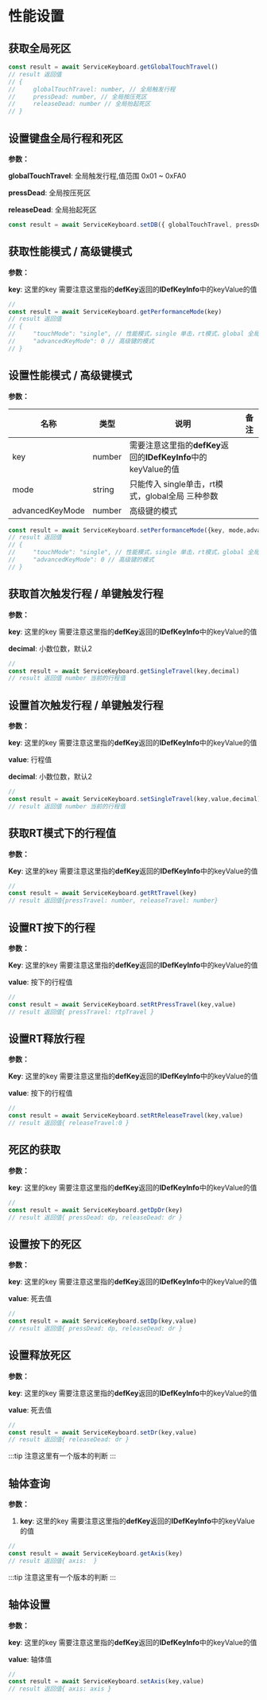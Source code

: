 # 性能设置

## 获取全局死区

```js
const result = await ServiceKeyboard.getGlobalTouchTravel()
// result 返回值
// {
//     globalTouchTravel: number, // 全局触发行程
//     pressDead: number, // 全局按压死区
//     releaseDead: number // 全局抬起死区
// }
```

## 设置键盘全局行程和死区

**参数：**

**globalTouchTravel**: 全局触发行程,值范围 0x01 ~ 0xFA0

**pressDead**: 全局按压死区

**releaseDead**: 全局抬起死区

```js
const result = await ServiceKeyboard.setDB({ globalTouchTravel, pressDead, releaseDead })
```

## 获取性能模式 / 高级键模式

**参数：**

**key**: 这里的key 需要注意这里指的**defKey**返回的**IDefKeyInfo**中的keyValue的值

```js
// 
const result = await ServiceKeyboard.getPerformanceMode(key)
// result 返回值
// {
//     "touchMode": "single", // 性能模式，single 单击，rt模式，global 全局
//     "advancedKeyMode": 0 // 高级键的模式
// }
```

## 设置性能模式 / 高级键模式

**参数：**

| 名称 |  类型 | 说明 | 备注 |
| ---- | ---- | ---- | ---- |
| key | number | 需要注意这里指的**defKey**返回的**IDefKeyInfo**中的keyValue的值 |  |
| mode | string | 只能传入 single单击，rt模式，global全局 三种参数 |  |
| advancedKeyMode | number | 高级键的模式 |  |  |


```js
const result = await ServiceKeyboard.setPerformanceMode({key, mode,advancedKeyMode})
// result 返回值
// {
//     "touchMode": "single", // 性能模式，single 单击，rt模式，global 全局
//     "advancedKeyMode": 0 // 高级键的模式
// }
```

## 获取首次触发行程 / 单键触发行程

**参数：**

 **key**: 这里的key 需要注意这里指的**defKey**返回的**IDefKeyInfo**中的keyValue的值

 **decimal**: 小数位数，默认2

```js
// 
const result = await ServiceKeyboard.getSingleTravel(key,decimal)
// result 返回值 number 当前的行程值
```

## 设置首次触发行程 / 单键触发行程

**参数：**

 **key**: 这里的key 需要注意这里指的**defKey**返回的**IDefKeyInfo**中的keyValue的值

 **value**: 行程值

 **decimal**: 小数位数，默认2

```js
// 
const result = await ServiceKeyboard.setSingleTravel(key,value,decimal)
// result 返回值 number 当前的行程值
```

## 获取RT模式下的行程值

**参数：**

 **Key**: 这里的key 需要注意这里指的**defKey**返回的**IDefKeyInfo**中的keyValue的值

```js
// 
const result = await ServiceKeyboard.getRtTravel(key)
// result 返回值{pressTravel: number, releaseTravel: number}
```

## 设置RT按下的行程

**参数：**

**Key**: 这里的key 需要注意这里指的**defKey**返回的**IDefKeyInfo**中的keyValue的值

**value**: 按下的行程值

```js
// 
const result = await ServiceKeyboard.setRtPressTravel(key,value)
// result 返回值{ pressTravel: rtpTravel }
```

## 设置RT释放行程

**参数：**

**Key**: 这里的key 需要注意这里指的**defKey**返回的**IDefKeyInfo**中的keyValue的值

**value**: 按下的行程值

```js
// 
const result = await ServiceKeyboard.setRtReleaseTravel(key,value)
// result 返回值{ releaseTravel:0 }
```

## 死区的获取

**参数：**

**key**: 这里的key 需要注意这里指的**defKey**返回的**IDefKeyInfo**中的keyValue的值

```js
// 
const result = await ServiceKeyboard.getDpDr(key)
// result 返回值{ pressDead: dp, releaseDead: dr }
```

## 设置按下的死区

**参数：**

**key**: 这里的key 需要注意这里指的**defKey**返回的**IDefKeyInfo**中的keyValue的值

**value**: 死去值

```js
// 
const result = await ServiceKeyboard.setDp(key,value)
// result 返回值{ pressDead: dp, releaseDead: dr }
```

## 设置释放死区

**参数：**

**key**: 这里的key 需要注意这里指的**defKey**返回的**IDefKeyInfo**中的keyValue的值

**value**: 死去值

```js
// 
const result = await ServiceKeyboard.setDr(key,value)
// result 返回值{ releaseDead: dr }
```

:::tip
注意这里有一个版本的判断
:::

## 轴体查询

**参数：**

1. **key**: 这里的key 需要注意这里指的**defKey**返回的**IDefKeyInfo**中的keyValue的值

```js
// 
const result = await ServiceKeyboard.getAxis(key)
// result 返回值{ axis:  }
```

:::tip
注意这里有一个版本的判断
:::

## 轴体设置

**参数：**

**key**: 这里的key 需要注意这里指的**defKey**返回的**IDefKeyInfo**中的keyValue的值

**value**: 轴体值

```js
// 
const result = await ServiceKeyboard.setAxis(key,value)
// result 返回值{ axis: axis }
```
